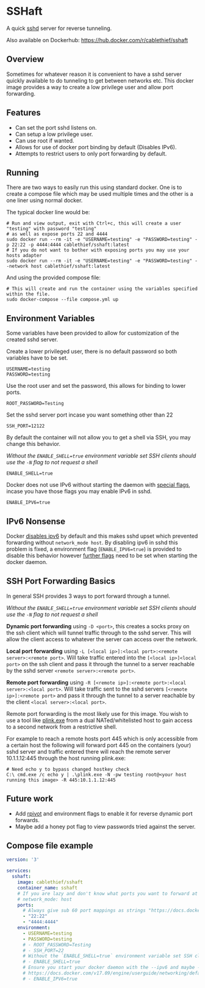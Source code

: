 # SSHaft

A quick [sshd](https://www.openssh.com/) server for reverse tunneling.

Also available on Dockerhub:
https://hub.docker.com/r/cablethief/sshaft

## Overview

Sometimes for whatever reason it is convenient to have a sshd server quickly available to do tunneling to get between networks etc. This docker image provides a way to create a low privilege user and allow port forwarding.

## Features

 - Can set the port sshd listens on.
 - Can setup a low privilege user.
 - Can use root if wanted. 
 - Allows for use of docker port binding by default (Disables IPv6). 
 - Attempts to restrict users to only port forwarding by default.  

## Running

There are two ways to easily run this using standard docker. One is to create a compose file which may be used multiple times and the other is a one liner using normal docker. 

The typical docker line would be:

```
# Run and view output, exit with Ctrl+c, this will create a user "testing" with password "testing" 
# as well as expose ports 22 and 4444
sudo docker run --rm -it -e "USERNAME=testing" -e "PASSWORD=testing" -p 22:22 -p 4444:4444 cablethief/sshaft:latest
# If you do not want to bother with exposing ports you may use your hosts adapter
sudo docker run --rm -it -e "USERNAME=testing" -e "PASSWORD=testing" --network host cablethief/sshaft:latest
```

And using the provided compose file:

```
# This will create and run the container using the variables specified within the file.
sudo docker-compose --file compose.yml up
```

## Environment Variables

Some variables have been provided to allow for customization of the created sshd server. 

Create a lower privileged user, there is no default password so both variables have to be set. 
```
USERNAME=testing 
PASSWORD=testing 
```

Use the root user and set the password, this allows for binding to lower ports. 
```
ROOT_PASSWORD=Testing
```

Set the sshd server port incase you want something other than 22
```
SSH_PORT=12122
```

By default the container will not allow you to get a shell via SSH, you may change this behavior. 

_Without the `ENABLE_SHELL=true` environment variable set SSH clients should use the `-N` flag to not request a shell_

```
ENABLE_SHELL=true
```

Docker does not use IPv6 without starting the daemon with [special flags](https://docs.docker.com/v17.09/engine/userguide/networking/default_network/ipv6/#how-ipv6-works-on-docker), incase you have those flags you may enable IPv6 in sshd.
```
ENABLE_IPV6=true
```

## IPv6 Nonsense 

Docker [disables ipv6](https://docs.docker.com/v17.09/engine/userguide/networking/default_network/ipv6/) by default and this makes sshd upset which prevented forwarding without `network_mode host`. By disabling ipv6 in sshd this problem is fixed, a environment flag (`ENABLE_IPV6=true`) is provided to disable this behavior however [further flags](https://docs.docker.com/v17.09/engine/userguide/networking/default_network/ipv6/#how-ipv6-works-on-docker) need to be set when starting the docker daemon.


## SSH Port Forwarding Basics

In general SSH provides 3 ways to port forward through a tunnel. 

_Without the `ENABLE_SHELL=true` environment variable set SSH clients should use the `-N` flag to not request a shell_

**Dynamic port forwarding** using `-D <port>`, this creates a socks proxy on the ssh client which will tunnel traffic through to the sshd server. This will allow the client access to whatever the server can access over the network.

**Local port forwarding** using `-L [<local ip>]:<local port>:<remote server>:<remote port>`. Will take traffic entered into the `[<local ip>]<local port>` on the ssh client and pass it through the tunnel to a server reachable by the sshd server `<remote server>:<remote port>`.

**Remote port forwarding** using `-R [<remote ip>]:<remote port>:<local server>:<local port>`. Will take traffic sent to the sshd servers `[<remote ip>]:<remote port>` and pass it through the tunnel to a server reachable by the client `<local server>:<local port>`. 

Remote port forwarding is the most likely use for this image. You wish to use a tool like [plink.exe](https://www.chiark.greenend.org.uk/~sgtatham/putty/latest.html) from a dual NATed/whitelisted host to gain access to a second network from a restrictive shell.

For example to reach a remote hosts port 445 which is only accessible from a certain host the following will forward port 445 on the containers (your) sshd server and traffic entered there will reach the remote server 10.1.1.12:445 through the host running plink.exe:

```
# Need echo y to bypass changed hostkey check
C:\ cmd.exe /c echo y | .\plink.exe -N -pw testing root@<your host running this image> -R 445:10.1.1.12:445
```

## Future work

 - Add [rpivot](https://github.com/klsecservices/rpivot) and environment flags to enable it for reverse dynamic port forwards. 
 - Maybe add a honey pot flag to view passwords tried against the server.

## Compose file example

```yaml
version: '3'

services:
  sshaft:
    image: cablethief/sshaft
    container_name: sshaft
    # If you are lazy and don't know what ports you want to forward at the moment.
    # network_mode: host
    ports:
      # Always give sub 60 port mappings as strings "https://docs.docker.com/compose/compose-file/"
      - "22:22"
      - "4444:4444"
    environment:
      - USERNAME=testing 
      - PASSWORD=testing 
      # - ROOT_PASSWORD=Testing 
      # - SSH_PORT=22
      # Without the `ENABLE_SHELL=true` environment variable set SSH clients should use the `-N` flag to not request a shell
      # - ENABLE_SHELL=true
      # Ensure you start your docker daemon with the --ipv6 and maybe --fixed-cidr-v6
      # https://docs.docker.com/v17.09/engine/userguide/networking/default_network/ipv6/#how-ipv6-works-on-docker
      # - ENABLE_IPV6=true
```
